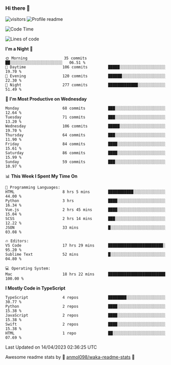 ### Hi there 👋  
![visitors](https://visitor-badge.laobi.icu/badge?page_id=leverglowh) ![Profile readme](https://github.com/leverglowh/leverglowh/workflows/Profile%20readme/badge.svg?branch=master)

<!--START_SECTION:waka-->
![Code Time](http://img.shields.io/badge/Code%20Time-2%2C041%20hrs%2012%20mins-blue)

![Lines of code](https://img.shields.io/badge/From%20Hello%20World%20I%27ve%20Written-196.4%20thousand%20lines%20of%20code-blue)

**I'm a Night 🦉** 

```text
🌞 Morning                35 commits          ██░░░░░░░░░░░░░░░░░░░░░░░   06.51 % 
🌆 Daytime                106 commits         █████░░░░░░░░░░░░░░░░░░░░   19.70 % 
🌃 Evening                120 commits         ██████░░░░░░░░░░░░░░░░░░░   22.30 % 
🌙 Night                  277 commits         █████████████░░░░░░░░░░░░   51.49 % 
```
📅 **I'm Most Productive on Wednesday** 

```text
Monday                   68 commits          ███░░░░░░░░░░░░░░░░░░░░░░   12.64 % 
Tuesday                  71 commits          ███░░░░░░░░░░░░░░░░░░░░░░   13.20 % 
Wednesday                106 commits         █████░░░░░░░░░░░░░░░░░░░░   19.70 % 
Thursday                 64 commits          ███░░░░░░░░░░░░░░░░░░░░░░   11.90 % 
Friday                   84 commits          ████░░░░░░░░░░░░░░░░░░░░░   15.61 % 
Saturday                 86 commits          ████░░░░░░░░░░░░░░░░░░░░░   15.99 % 
Sunday                   59 commits          ███░░░░░░░░░░░░░░░░░░░░░░   10.97 % 
```


📊 **This Week I Spent My Time On** 

```text
💬 Programming Languages: 
HTML                     8 hrs 5 mins        ███████████░░░░░░░░░░░░░░   44.00 % 
Python                   3 hrs               ████░░░░░░░░░░░░░░░░░░░░░   16.34 % 
Vue.js                   2 hrs 45 mins       ████░░░░░░░░░░░░░░░░░░░░░   15.04 % 
SCSS                     2 hrs 14 mins       ███░░░░░░░░░░░░░░░░░░░░░░   12.22 % 
JSON                     33 mins             █░░░░░░░░░░░░░░░░░░░░░░░░   03.08 % 

🔥 Editors: 
VS Code                  17 hrs 29 mins      ████████████████████████░   95.20 % 
Sublime Text             52 mins             █░░░░░░░░░░░░░░░░░░░░░░░░   04.80 % 

💻 Operating System: 
Mac                      18 hrs 22 mins      █████████████████████████   100.00 % 
```

**I Mostly Code in TypeScript** 

```text
TypeScript               4 repos             ████████░░░░░░░░░░░░░░░░░   30.77 % 
Python                   2 repos             ████░░░░░░░░░░░░░░░░░░░░░   15.38 % 
JavaScript               2 repos             ████░░░░░░░░░░░░░░░░░░░░░   15.38 % 
Swift                    2 repos             ████░░░░░░░░░░░░░░░░░░░░░   15.38 % 
HTML                     1 repo              ██░░░░░░░░░░░░░░░░░░░░░░░   07.69 % 
```




 Last Updated on 14/04/2023 02:36:25 UTC
<!--END_SECTION:waka-->


Awesome readme stats by :star2: [anmol098/waka-readme-stats](https://github.com/anmol098/waka-readme-stats) :star2:
